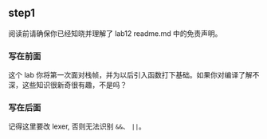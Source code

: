 ## step1

阅读前请确保你已经知晓并理解了 lab12 readme.md 中的免责声明。

### 写在前面

这个 lab 你将第一次面对栈帧，并为以后引入函数打下基础。如果你对编译了解不深，这些知识很新奇很有趣，不是吗？

### 写在后面

记得这里要改 lexer, 否则无法识别 `&&`、 `||`。